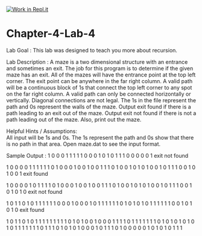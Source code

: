 [![Work in Repl.it](https://classroom.github.com/assets/work-in-replit-14baed9a392b3a25080506f3b7b6d57f295ec2978f6f33ec97e36a161684cbe9.svg)](https://classroom.github.com/online_ide?assignment_repo_id=4798949&assignment_repo_type=AssignmentRepo)
# Chapter-4-Lab-4

Lab Goal :   This lab was designed to teach you more about recursion. 

Lab Description :   A maze is a two dimensional structure with an entrance and sometimes an exit.  The job for this program is to determine if the given maze has an exit.  All of the mazes will have the entrance point at the top left corner.  The exit point can be anywhere in the far right column.   A valid path will be a continuous block of 1s that connect the top left corner to any spot on the far right column.  A valid path can only be connected horizontally or vertically.  Diagonal connections are not legal.  The 1s in the file represent the path and 0s represent the walls of the maze.  Output    exit found    if there is a path leading to an exit out of the maze.  Output    exit not found     if there is not a path leading out of the maze.  Also, print out the maze.

Helpful Hints / Assumptions:  
All input will be 1s and 0s.    The 1s represent the path and 0s show that there is no path in that area.    Open    maze.dat   to see the input format.

Sample Output :
1 0 0 0 1
1 1 1 1 0
0 0 1 0 1
0 1 1 1 0
0 0 0 0 1
exit not found

1 0 0 0 0 1 1
1 1 1 1 0 1 0
0 0 1 0 0 1 0
0 1 1 1 0 1 0
0 1 0 1 0 1 0
0 1 0 1 1 1 0
0 1 0 1 0 0 1
exit found

1 0 0 0 0 1 0
1 1 1 1 0 1 0
0 0 1 0 0 1 0
0 1 1 1 0 1 0
0 1 0 1 0 1 0
0 1 0 1 1 1 0
0 1 0 1 0 1 0
exit not found

1 0 1 1 0 1 0
1 1 1 1 1 1 0
0 0 1 0 0 0 1
0 1 1 1 1 1 1
0 1 0 1 0 1 0
1 1 1 1 1 1 0
0 1 0 1 0 1 0
exit found

1 0 1 1 0 1 0 1 1 1
1 1 1 1 1 1 0 1 0 1
0 0 1 0 0 0 1 1 1 1
0 1 1 1 1 1 1 1 0 1
0 1 0 1 0 1 0 1 0 1
1 1 1 1 1 1 0 1 1 1
0 1 0 1 0 1 0 0 0 1
0 1 1 1 0 1 0 0 0 0
0 1 0 1 0 1 0 1 1 1
